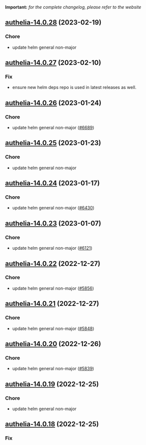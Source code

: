 **Important:**
*for the complete changelog, please refer to the website*




## [authelia-14.0.28](https://github.com/truecharts/charts/compare/authelia-14.0.27...authelia-14.0.28) (2023-02-19)

### Chore

- update helm general non-major
  
  


## [authelia-14.0.27](https://github.com/truecharts/charts/compare/authelia-14.0.26...authelia-14.0.27) (2023-02-10)

### Fix

- ensure new helm deps repo is used in latest releases as well.
  
  


## [authelia-14.0.26](https://github.com/truecharts/charts/compare/authelia-14.0.25...authelia-14.0.26) (2023-01-24)

### Chore

- update helm general non-major ([#6689](https://github.com/truecharts/charts/issues/6689))
  
  


## [authelia-14.0.25](https://github.com/truecharts/charts/compare/authelia-14.0.24...authelia-14.0.25) (2023-01-23)

### Chore

- update helm general non-major
  
  


## [authelia-14.0.24](https://github.com/truecharts/charts/compare/authelia-14.0.23...authelia-14.0.24) (2023-01-17)

### Chore

- update helm general non-major ([#6430](https://github.com/truecharts/charts/issues/6430))
  
  


## [authelia-14.0.23](https://github.com/truecharts/charts/compare/authelia-14.0.22...authelia-14.0.23) (2023-01-07)

### Chore

- update helm general non-major ([#6121](https://github.com/truecharts/charts/issues/6121))
  
  


## [authelia-14.0.22](https://github.com/truecharts/charts/compare/authelia-14.0.21...authelia-14.0.22) (2022-12-27)

### Chore

- update helm general non-major ([#5856](https://github.com/truecharts/charts/issues/5856))
  
  


## [authelia-14.0.21](https://github.com/truecharts/charts/compare/authelia-14.0.20...authelia-14.0.21) (2022-12-27)

### Chore

- update helm general non-major ([#5848](https://github.com/truecharts/charts/issues/5848))
  
  


## [authelia-14.0.20](https://github.com/truecharts/charts/compare/authelia-14.0.19...authelia-14.0.20) (2022-12-26)

### Chore

- update helm general non-major ([#5839](https://github.com/truecharts/charts/issues/5839))
  
  


## [authelia-14.0.19](https://github.com/truecharts/charts/compare/authelia-14.0.18...authelia-14.0.19) (2022-12-25)

### Chore

- update helm general non-major
  
  


## [authelia-14.0.18](https://github.com/truecharts/charts/compare/authelia-14.0.17...authelia-14.0.18) (2022-12-25)

### Fix
